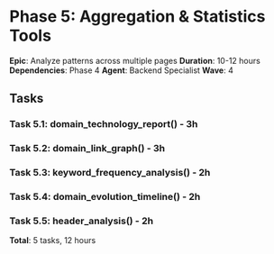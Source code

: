 # Phase 5: Aggregation & Statistics Tools

**Epic**: Analyze patterns across multiple pages
**Duration**: 10-12 hours
**Dependencies**: Phase 4
**Agent**: Backend Specialist
**Wave**: 4

## Tasks

### Task 5.1: domain_technology_report() - 3h
### Task 5.2: domain_link_graph() - 3h
### Task 5.3: keyword_frequency_analysis() - 2h
### Task 5.4: domain_evolution_timeline() - 2h
### Task 5.5: header_analysis() - 2h

**Total**: 5 tasks, 12 hours
